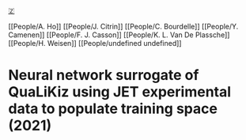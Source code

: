 [🇿](zotero://select/groups/5372906/items/9IVFI3QW)

[[People/A. Ho]] [[People/J. Citrin]] [[People/C. Bourdelle]] [[People/Y. Camenen]] [[People/F. J. Casson]] [[People/K. L. Van De Plassche]] [[People/H. Weisen]] [[People/undefined undefined]] 
# Neural network surrogate of QuaLiKiz using JET experimental data to populate training space (2021)

